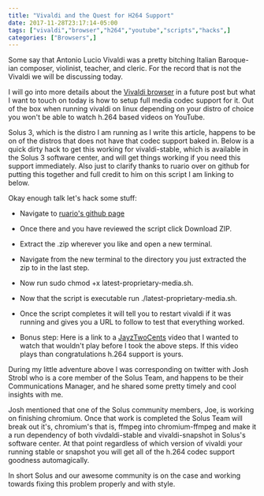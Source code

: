 ```yaml
---
title: "Vivaldi and the Quest for H264 Support"
date: 2017-11-28T23:17:14-05:00
tags: ["vivaldi","browser","h264","youtube","scripts","hacks",]
categories: ["Browsers",]
---
```


Some say that Antonio Lucio Vivaldi was a pretty bitching Italian Baroque-ian composer, violinist, teacher, and cleric. For the record that is not the Vivaldi we will be discussing today.

I will go into more details about the [Vivaldi browser](vivaldi.com) in a future post but what I want to touch on today is how to setup full media codec support for it. Out of the box when running vivaldi on linux depending on your distro of choice you won't be able to watch h.264 based videos on YouTube.

Solus 3, which is the distro I am running as I write this article, happens to be on of the distros that does not have that codec support baked in. Below is a quick dirty hack to get this working for vivaldi-stable, which is available in the Solus 3 software center, and will get things working if you need this support immediately. Also just to clarify thanks to ruario over on github for putting this together and full credit to him on this script I am linking to below.

Okay enough talk let's hack some stuff:

* Navigate to [ruario's github page](https://gist.github.com/ruario/bec42d156d30affef655)

* Once there and you have reviewed the script click Download ZIP.

* Extract the .zip wherever you like and open a new terminal.

* Navigate from the new terminal to the directory you just extracted the zip to in the last step.

* Now run sudo chmod +x latest-proprietary-media.sh.

* Now that the script is executable run ./latest-proprietary-media.sh.

* Once the script completes it will tell you to restart vivaldi if it was running and gives you a URL to follow to test that everything worked.

* Bonus step: Here is a link to a [JayzTwoCents](https://youtu.be/rc9y4zaJcXI?list=WL) video that I wanted to watch that wouldn't play before I took the above steps. If this video plays than congratulations h.264 support is yours.

During my little adventure above I was corresponding on twitter with Josh Strobl who is a core member of the Solus Team, and happens to be their Communications Manager, and he shared some pretty timely and cool insights with me.

Josh mentioned that one of the Solus community members, Joe, is working on finishing chromium. Once that work is completed the Solus Team will break out it's, chromium's that is, ffmpeg into chromium-ffmpeg and make it a run dependency of both vivdaldi-stable and vivaldi-snapshot in Solus's software center. At that point regardless of which version of vivaldi your running stable or snapshot you will get all of the h.264 codec support goodness automagically.

In short Solus and our awesome community is on the case and working towards fixing this problem properly and with style.
